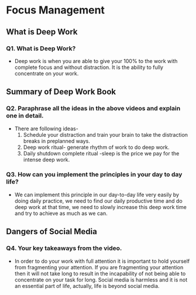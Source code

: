 # Focus Management
## What is Deep Work

### Q1. What is Deep Work?

- Deep work is when you are able to give your 100% to the work with complete focus and without distraction. It is the ability to fully concentrate on your work.

## Summary of Deep Work Book

### Q2. Paraphrase all the ideas in the above videos and explain one in detail.

- There are following ideas-
    1. Schedule your distraction and train your brain to take the distraction breaks in preplanned ways.
    2.  Deep work ritual- generate rhythm of work to do deep work.
    3.  Daily shutdown complete ritual -sleep is the price we pay for the intense deep work.

### Q3. How can you implement the principles in your day to day life?

- We can implement this principle in our day-to-day life very easily by doing daily practice, we need to find our daily productive time and do deep work at that time, we need to slowly increase this deep work time and try to achieve as much as we can.

## Dangers of Social Media

### Q4. Your key takeaways from the video.

- In order to do your work with full attention it is important to hold yourself from fragmenting your attention. If you are fragmenting your attention then it will not take long to result in the incapability of not being able to concentrate on your task for long. Social media is harmless and it is not an essential part of life, actually, life is beyond social media.
